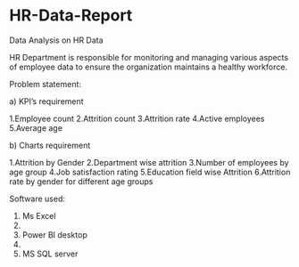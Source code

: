 # HR-Data-Report
Data Analysis on HR Data


HR Department is responsible for monitoring and managing various aspects of employee data to ensure the organization maintains a healthy workforce.


Problem statement:

a)	KPI’s requirement

1.Employee count
2.Attrition count
3.Attrition rate
4.Active employees
5.Average age

b)	Charts requirement

1.Attrition by Gender
2.Department wise attrition
3.Number of employees by age group
4.Job satisfaction rating
5.Education field wise Attrition
6.Attrition rate by gender for different age groups


Software used:

1.	Ms Excel
2.	
3.	Power BI desktop
4.	
5.	MS SQL server

